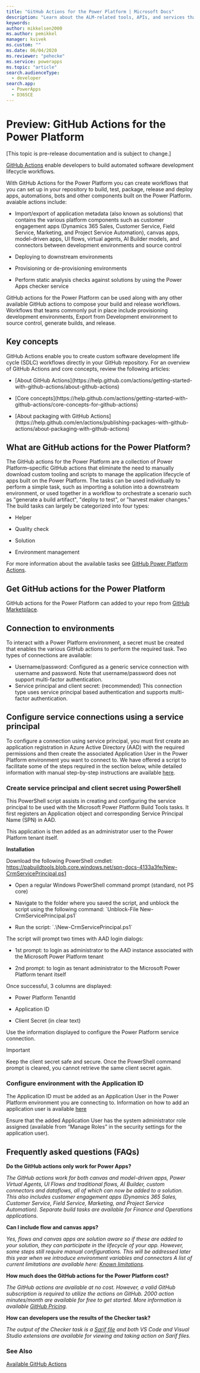 ```yaml
---
title: "GitHub Actions for the Power Platform | Microsoft Docs"
description: "Learn about the ALM-related tools, APIs, and services that are available to developers when using Azure DevOps."
keywords: 
author: mikkelsen2000
ms.author: pemikkel
manager: kvivek
ms.custom: ""
ms.date: 06/04/2020
ms.reviewer: "pehecke"
ms.service: powerapps
ms.topic: "article"
search.audienceType: 
  - developer
search.app: 
  - PowerApps
  - D365CE
---
```


# Preview: GitHub Actions for the Power Platform

[This topic is pre-release documentation and is subject to change.]

[GitHub Actions](https://help.github.com/articles/about-github-actions) enable developers to build automated software development lifecycle workflows.

With GitHub Actions for the Power Platform you can create workflows that you can set up in your repository to build, test, package, release and deploy apps, automations, bots and other components built on the Power Platform. avaiable actions include: 

<ul><li>Import/export of application metadata (also known as
solutions) that contains the various platform components such as customer engagement apps (Dynamics 365 Sales, Customer Service, Field Service, Marketing, and Project Service Automation), canvas apps, model-driven apps, UI flows, virtual agents, AI Builder models, and connectors between development environments and source control</li></ul>
<ul><li>Deploying to downstream environments</li></ul>

<ul><li>Provisioning or de-provisioning
environments</li></ul>

<ul><li>Perform static analysis checks against solutions by using the Power Apps checker service</li></ul>


GitHub actions for the Power Platform can be used along with any other available
GitHub actions to compose your build and release workflows. Workflows
that teams commonly put in place include provisioning development environments, Export from Development environment to source control, generate builds, and release.

## Key concepts
GitHub Actions enable you to create custom software development life cycle (SDLC) workflows directly in your GitHub repository. For an overview of GitHub Actions and core concepts, review the following articles:

<ul><LI> [About GitHub Actions](https://help.github.com/actions/getting-started-with-github-actions/about-github-actions) </li></ul>

<ul><LI>[Core concepts](https://help.github.com/actions/getting-started-with-github-actions/core-concepts-for-github-actions) </li></ul>

<ul><LI> [About packaging with GitHub Actions](https://help.github.com/en/actions/publishing-packages-with-github-actions/about-packaging-with-github-actions) </li></ul>

## What are GitHub actions for the Power Platform?

The GitHub actions for the Power Platform are a collection of Power Platform&ndash;specific GitHub actions that eliminate the need to manually download custom tooling and
scripts to manage the application lifecycle of apps built on the Power Platform. The tasks can be used
individually to perform a simple task, such as importing a solution into a
downstream environment, or used together in a workflow to orchestrate a
scenario such as "generate a build artifact", "deploy to test", or "harvest maker
changes." The build tasks can largely be categorized into four types:

- Helper

- Quality check

- Solution

- Environment management

For more information about the available tasks see [GitHub Power Platform Actions](devops-github-power-actions.md). 

## Get GitHub actions for the Power Platform

GitHub actions for the Power Platform can added to your repo 
from [GitHub Marketplace](https://github.com/marketplace?type=actions).

## Connection to environments

To interact with a Power Platform environment, a secret must be created that enables the various GitHub actions to perform the required task. Two types of connections are available:

- Username/password: Configured as a generic service connection with username and password. Note that username/password does not support multi-factor authentication.
- Service principal and client secret: (recommended) This connection type uses service principal based authentication and supports multi-factor authentication.

## Configure service connections using a service principal

To configure a connection using service principal, you must first create an application registration in Azure Active Directory (AAD) with the required permissions and then create the associated Application User in the Power Platform environment you want to connect to. We have offered a script to facilitate some of the steps required in the section below, while detailed information with manual step-by-step instructions are available [here](https://docs.microsoft.com/powerapps/developer/common-data-service/use-single-tenant-server-server-authentication#azure-application-registration).

### Create service principal and client secret using PowerShell

This PowerShell script assists in creating and configuring the service principal to be used with the Microsoft Power Platform Build Tools tasks. It first registers an Application object and corresponding Service Principal Name (SPN) in AAD.

This application is then added as an administrator user to the Power Platform tenant itself.

**Installation**

Download the following PowerShell cmdlet: https://pabuildtools.blob.core.windows.net/spn-docs-4133a3fe/New-CrmServicePrincipal.ps1

<ul><li>Open a regular Windows PowerShell command prompt (standard, not PS core)
</li></ul> 
<ul><li>Navigate to the folder where you saved the script, and unblock the script using the following command: `Unblock-File New-CrmServicePrincipal.ps1`
</li></ul>
<ul><li>Run the script: `.\New-CrmServicePrincipal.ps1`</li></ul>

The script will prompt two times with AAD login dialogs:


<ul><li>1st prompt: to login as administrator to the AAD instance associated with the Microsoft Power Platform tenant
</li></ul> 
<ul><li>2nd prompt: to login as tenant administrator to the Microsoft Power Platform tenant itself
</li></ul>


Once successful, 3 columns are displayed:

<ul><li>Power Platform TenantId</li></ul>
<ul><li>Application ID</li></ul>
<ul><li>Client Secret (in clear text)</li></ul>

Use the information displayed to configure the Power Platform service connection. 

> [!IMPORTANT]
> Keep the client secret safe and secure. Once the PowerShell command prompt is cleared, you cannot retrieve the same client secret again.


### Configure environment with the Application ID
The Application ID must be added as an Application User in the Power Platform environment you are connecting to. Information on how to add an application user is available [here](https://docs.microsoft.com/powerapps/developer/common-data-service/use-single-tenant-server-server-authentication#application-user-creation) 

Ensure that the added Application User has the system administrator role assigned (available from “Manage Roles” in the security settings for the application user).

## Frequently asked questions (FAQs)

**Do the GitHub actions only work for Power Apps?**  

*The GitHub actions work for both canvas and model-driven apps, Power Virtual Agents, UI Flows and traditional flows, AI Builder, custom connectors and dataflows, all of which can now be added to a solution. This also includes customer engagement apps (Dynamics 365 Sales, Customer Service, Field Service, Marketing, and Project Service Automation). Separate build tasks are available for Finance and Operations applications.*

**Can I include flow and canvas apps?**

*Yes, flows and canvas apps are solution aware so if these are added to your solution, they can participate in the lifecycle of your app.  However, some steps still require manual configurations. This will be addressed later this year when we introduce environment variables and connectors A list of current limitations are available here: [Known limitations](/powerapps/maker/common-data-service/use-solution-explorer#known-limitations).*

**How much does the GitHub actions for the Power Platform cost?**

*The GitHub actions are available at no cost. However, a valid GitHub subscription is required to utilize the actions on GitHub. 2000 action minutes/month are available for free to get started. More information is available [GitHub Pricing](https://github.com/pricing/).*

**How can developers use the results of the Checker task?**

*The output of the Checker task is a [Sarif file](https://sarifweb.azurewebsites.net/) and both VS Code and Visual Studio extensions are available for viewing and taking action on Sarif files.*

### See Also

[Available GitHub Actions](devops-github-power-actions.md)
